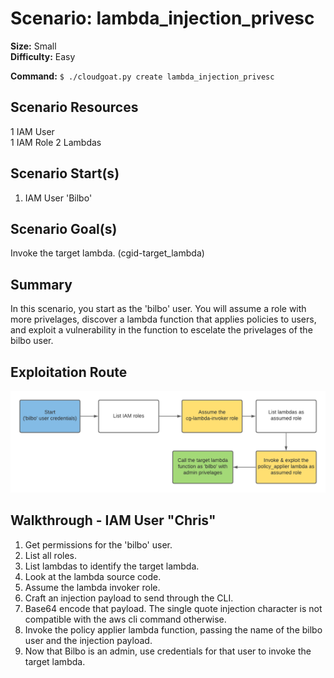 
# Scenario: lambda_injection_privesc

**Size:** Small  
**Difficulty:** Easy

**Command:** `$ ./cloudgoat.py create lambda_injection_privesc`

## Scenario Resources

1 IAM User  
1 IAM Role 
2 Lambdas 


## Scenario Start(s)

1. IAM User 'Bilbo' 

## Scenario Goal(s)

Invoke the target lambda. (cgid-target_lambda)

## Summary

In this scenario, you start as the 'bilbo' user. You will assume a role with more privelages, discover a 
lambda function that applies policies to users, and exploit a vulnerability in the function to escelate 
the privelages of the bilbo user. 

## Exploitation Route

![Lucidchart Diagram](exploitation_route.png "Exploitation Route")


## Walkthrough - IAM User "Chris"

1. Get permissions for the 'bilbo' user.
2. List all roles.
3. List lambdas to identify the target lambda.
4. Look at the lambda source code.
5. Assume the lambda invoker role.
6. Craft an injection payload to send through the CLI.
7. Base64 encode that payload. The single quote injection character is not compatible with the aws cli command otherwise.
8. Invoke the policy applier lambda function, passing the name of the bilbo user and the injection payload. 
9. Now that Bilbo is an admin, use credentials for that user to invoke the target lambda. 




